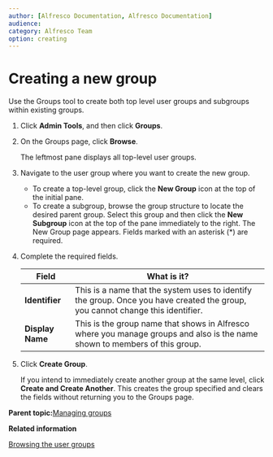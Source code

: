 ```yaml
---
author: [Alfresco Documentation, Alfresco Documentation]
audience: 
category: Alfresco Team
option: creating
---
```


# Creating a new group

Use the Groups tool to create both top level user groups and subgroups within existing groups.

1.  Click **Admin Tools**, and then click **Groups**.

2.  On the Groups page, click **Browse**.

    The leftmost pane displays all top-level user groups.

3.  Navigate to the user group where you want to create the new group.

    -   To create a top-level group, click the **New Group** icon at the top of the initial pane.
    -   To create a subgroup, browse the group structure to locate the desired parent group. Select this group and then click the **New Subgroup** icon at the top of the pane immediately to the right.
    The New Group page appears. Fields marked with an asterisk \(\*\) are required.

4.  Complete the required fields.

    |Field|What is it?|
    |-----|-----------|
    |**Identifier**|This is a name that the system uses to identify the group. Once you have created the group, you cannot change this identifier.|
    |**Display Name**|This is the group name that shows in Alfresco where you manage groups and also is the name shown to members of this group.|

5.  Click **Create Group**.

    If you intend to immediately create another group at the same level, click **Create and Create Another**. This creates the group specified and clears the fields without returning you to the Groups page.


**Parent topic:**[Managing groups](../concepts/admintools-groups-intro.md)

**Related information**  


[Browsing the user groups](admintools-group-browse.md)

